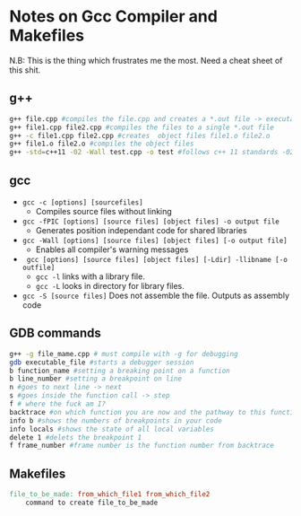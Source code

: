 # Notes on Gcc Compiler and Makefiles

N.B: This is the thing which frustrates me the most. Need a cheat sheet of this shit.

## g++

```bash
g++ file.cpp #compiles the file.cpp and creates a *.out file -> executable
g++ file1.cpp file2.cpp #compiles the files to a single *.out file
g++ -c file1.cpp file2.cpp #creates  object files file1.o file2.o
g++ file1.o file2.o #compiles the object files
g++ -std=c++11 -02 -Wall test.cpp -o test #follows c++ 11 standards -02 optimizes the code -Wall shows the errors
```

## gcc

- `gcc -c [options] [sourcefiles]`
  - Compiles source files without linking
- `gcc -fPIC [options] [source files] [object files] -o output file`
  - Generates position independant code for shared libraries
- `gcc -Wall [options] [source files] [object files] [-o output file]`
  - Enables all compiler's warning messages
- ` gcc [options] [source files] [object files] [-Ldir] -llibname [-o outfile]`
  - `gcc -l` links with a library file.
  - `gcc -L` looks in directory for library files.
- `gcc -S [source files]` Does not assemble the file. Outputs as assembly code

## GDB commands

```bash
g++ -g file_mame.cpp # must compile with -g for debugging
gdb executable_file #starts a debugger session
b function_name #setting a breaking point on a function
b line_number #setting a breakpoint on line
n #goes to next line -> next
s #goes inside the function call -> step
f # where the fuck am I?
backtrace #on which function you are now and the pathway to this function
info b #shows the numbers of breakpoints in your code
info locals #shows the state of all local variables
delete 1 #delets the breakpoint 1
f frame_number #frame number is the function number from backtrace
```

## Makefiles

```makefile
file_to_be_made: from_which_file1 from_which_file2
    command to create file_to_be_made
```
